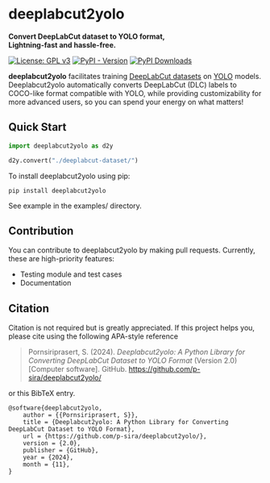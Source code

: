 # deeplabcut2yolo
**Convert DeepLabCut dataset to YOLO format,**\
**Lightning-fast and hassle-free.**

[![License: GPL v3](https://img.shields.io/badge/License-GPLv3-red.svg)](https://www.gnu.org/licenses/gpl-3.0)
[![PyPI - Version](https://img.shields.io/pypi/v/deeplabcut2yolo?label=pypi%20package&color=a190ff)](https://pypi.org/project/deeplabcut2yolo/)
[![PyPI Downloads](https://static.pepy.tech/badge/deeplabcut2yolo)](https://pypi.org/project/deeplabcut2yolo/)

**deeplabcut2yolo** facilitates training [DeepLabCut datasets](https://benchmark.deeplabcut.org/datasets.html) on [YOLO](https://docs.ultralytics.com/) models. Deeplabcut2yolo automatically converts DeepLabCut (DLC) labels to COCO-like format compatible with YOLO, while providing customizability for more advanced users, so you can spend your energy on what matters!

## Quick Start
```python
import deeplabcut2yolo as d2y

d2y.convert("./deeplabcut-dataset/")
```

To install deeplabcut2yolo using pip:
```
pip install deeplabcut2yolo
```

See example in the examples/ directory.

## Contribution
You can contribute to deeplabcut2yolo by making pull requests. Currently, these are high-priority features:
- Testing module and test cases
- Documentation

## Citation
Citation is not required but is greatly appreciated. If this project helps you, 
please cite using the following APA-style reference

> Pornsiriprasert, S. (2024). *Deeplabcut2yolo: A Python Library for Converting DeepLabCut Dataset to YOLO Format* (Version 2.0) [Computer software]. GitHub. https://github.com/p-sira/deeplabcut2yolo/

or this BibTeX entry.

```
@software{deeplabcut2yolo,
    author = {{Pornsiriprasert, S}},
    title = {Deeplabcut2yolo: A Python Library for Converting DeepLabCut Dataset to YOLO Format},
    url = {https://github.com/p-sira/deeplabcut2yolo/},
    version = {2.0},
    publisher = {GitHub},
    year = {2024},
    month = {11},
}
```
